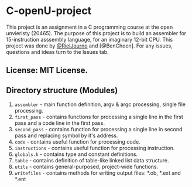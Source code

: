 # C-openU-project

This project is an assignment in a C programming course at the open unvieristy (20465). The purpose of this project is to build an assembler for 15-instruction asssembly language, for an imaginary 12-bit CPU. This project was done by [@RielJourno](https://github.com/RielJourno/) and [@BenChoen]. For any issues, questions and ideas turn to the Issues tab.

## License: MIT License.

## Directory structure (Modules)
1. `assembler` - main function definition, argv & argc processing, single file processing.
2. `first_pass` - contains functions for processing a single line in the first pass and a code line in the first pass.
3. `second_pass` - contains function for processing a single line in second pass and replacing symbol by it's address.
4. `code` - contains useful function for processing code.
5. `instructions` - contains useful function for processing instruction.
6. `globals.h` - contains type and constant definitions.
7. `table` - contains definition of table-like linked list data structure.
8. `utils` - contains general-purposed, project-wide functions.
9. `writefiles` - contains methods for writing output files: *.ob, *.ext and *.ent
